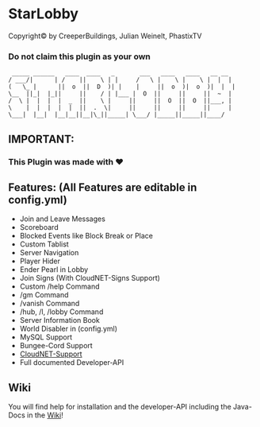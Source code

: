 # StarLobby
Copyright© by CreeperBuildings, Julian Weinelt, PhastixTV

### Do not claim this plugin as your own



     _____ ______   ____  ____   _       ___   ____   ____   __ __ 
    / ___/|      | /    ||    \ | |     /   \ |    \ |    \ |  |  |
    (   \_ |      ||  o  ||  D  )| |    |     ||  o  )|  o  )|  |  |
    \__  ||_|  |_||     ||    / | |___ |  O  ||     ||     ||  ~  |
    /  \ |  |  |  |  _  ||    \ |     ||     ||  O  ||  O  ||___, |
    \    |  |  |  |  |  ||  .  \|     ||     ||     ||     ||     |
    \___|  |__|  |__|__||__|\_||_____| \___/ |_____||_____||____/


## IMPORTANT:
### This Plugin was made with &heartsuit;


## Features: (All Features are editable in config.yml)
- Join and Leave Messages
- Scoreboard
- Blocked Events like Block Break or Place
- Custom Tablist
- Server Navigation
- Player Hider
- Ender Pearl in Lobby
- Join Signs (With CloudNET-Signs Support)
- Custom /help Command
- /gm Command
- /vanish Command
- /hub, /l, /lobby Command
- Server Information Book
- World Disabler in (config.yml)
- MySQL Support
- Bungee-Cord Support
- [CloudNET-Support](https://cloudnetservice.eu/de/)
- Full documented Developer-API

## Wiki
You will find help for installation and the developer-API including the Java-Docs in the [Wiki](docs/general)!